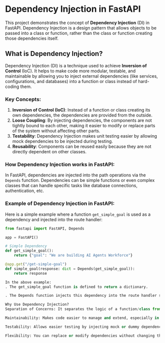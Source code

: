 # Dependency Injection in FastAPI

This project demonstrates the concept of **Dependency Injection** (DI) in FastAPI. Dependency Injection is a design pattern that allows objects to be passed into a class or function, rather than the class or function creating those dependencies itself.

## What is Dependency Injection?

Dependency Injection (DI) is a technique used to achieve **Inversion of Control** (IoC). It helps to make code more modular, testable, and maintainable by allowing you to inject external dependencies (like services, configurations, and databases) into a function or class instead of hard-coding them.

### Key Concepts:
1. **Inversion of Control (IoC)**: Instead of a function or class creating its own dependencies, the dependencies are provided from the outside.
2. **Loose Coupling**: By injecting dependencies, the components are not tightly bound to each other, making it easier to modify or replace parts of the system without affecting other parts.
3. **Testability**: Dependency Injection makes unit testing easier by allowing mock dependencies to be injected during testing.
4. **Reusability**: Components can be reused easily because they are not directly dependent on other classes.

### How Dependency Injection works in FastAPI:
In FastAPI, dependencies are injected into the path operations via the `Depends` function. Dependencies can be simple functions or even complex classes that can handle specific tasks like database connections, authentication, etc.

### Example of Dependency Injection in FastAPI:

Here is a simple example where a function `get_simple_goal` is used as a dependency and injected into the route handler:

```python
from fastapi import FastAPI, Depends

app = FastAPI()

# Simple Dependency
def get_simple_goal():
    return {"goal": "We are building AI Agents Workforce"}

@app.get("/get-simple-goal")
def simple_goal(response: dict = Depends(get_simple_goal)):
    return response

In the above example:
. The get_simple_goal function is defined to return a dictionary.

. The Depends function injects this dependency into the route handler simple_goal.

Why Use Dependency Injection?
Separation of Concerns: It separates the logic of a function/class from the logic of managing dependencies.

Maintainability: Makes code easier to manage and extend, especially in large applications.

Testability: Allows easier testing by injecting mock or dummy dependencies.

Flexibility: You can replace or modify dependencies without changing the logic of the application.

